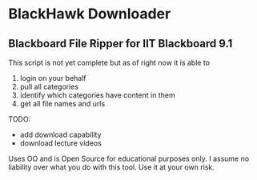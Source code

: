 # BlackHawk Downloader


## Blackboard File Ripper for IIT Blackboard 9.1

This script is not yet complete but as of right now it is able to 

1. login on your behalf
2. pull all categories
3. identify which categories have content in them
4. get all file names and urls


TODO:
- add download capability
- download lecture videos


Uses OO and is Open Source for educational purposes only.
I assume no liability over what you do with this tool. Use it at your own risk.
